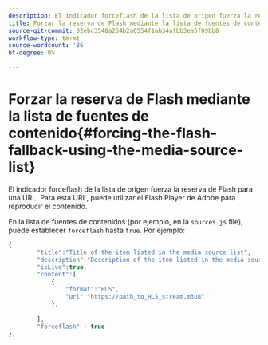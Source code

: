 ```yaml
---
description: El indicador forceflash de la lista de origen fuerza la reserva de Flash para una URL. Para esta URL, puede utilizar el Flash Player de Adobe para reproducir el contenido.
title: Forzar la reserva de Flash mediante la lista de fuentes de contenido
source-git-commit: 02ebc3548a254b2a6554f1ab34afbb3ea5f09bb8
workflow-type: tm+mt
source-wordcount: '86'
ht-degree: 0%

---
```


# Forzar la reserva de Flash mediante la lista de fuentes de contenido{#forcing-the-flash-fallback-using-the-media-source-list}

El indicador forceflash de la lista de origen fuerza la reserva de Flash para una URL. Para esta URL, puede utilizar el Flash Player de Adobe para reproducir el contenido.

En la lista de fuentes de contenidos (por ejemplo, en la `sources.js` file), puede establecer `forceflash` hasta `true`. Por ejemplo:

```js
{ 
        "title":"Title of the item listed in the media source list",
        "description":"Description of the item listed in the media source list",
        "isLive":true,
        "content":[ 
            { 
                "format":"HLS",
                "url":"https://path_to_HLS_stream.m3u8"
            },
 
        ],
        "forceflash" : true
},
```
